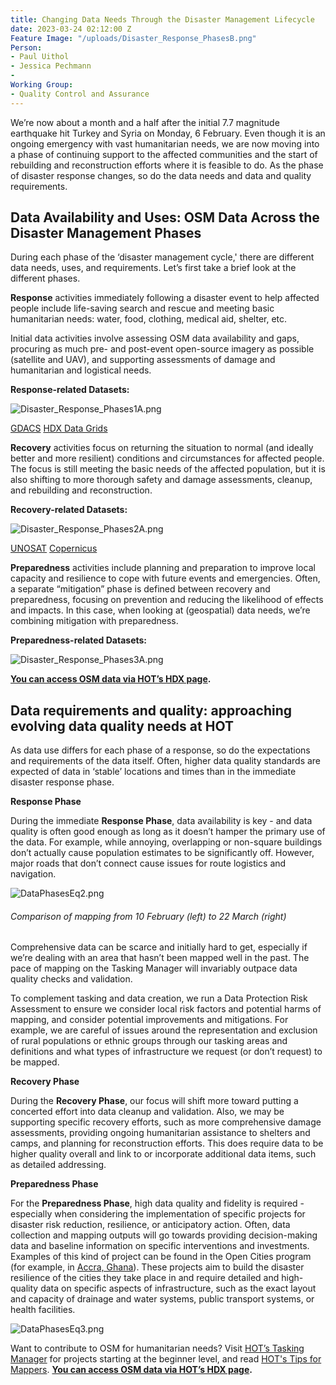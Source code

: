 ```yaml
---
title: Changing Data Needs Through the Disaster Management Lifecycle
date: 2023-03-24 02:12:00 Z
Feature Image: "/uploads/Disaster_Response_PhasesB.png"
Person:
- Paul Uithol
- Jessica Pechmann
- 
Working Group:
- Quality Control and Assurance
---
```


We’re now about a month and a half after the initial 7.7 magnitude earthquake hit Turkey and Syria on Monday, 6 February. Even though it is an ongoing emergency with vast humanitarian needs, we are now moving into a phase of continuing support to the affected communities and the start of rebuilding and reconstruction efforts where it is feasible to do. As the phase of disaster response changes, so do the data needs and data and quality requirements.

## Data Availability and Uses: OSM Data Across the Disaster Management Phases

During each phase of the ‘disaster management cycle,' there are different data needs, uses, and requirements. Let’s first take a brief look at the different phases.

**Response** activities immediately following a disaster event to help affected people include life-saving search and rescue and meeting basic humanitarian needs: water, food, clothing, medical aid, shelter, etc. 

Initial data activities involve assessing OSM data availability and gaps, procuring as much pre- and post-event open-source imagery as possible (satellite and UAV), and supporting assessments of damage and humanitarian and logistical needs.

**Response-related Datasets:**

![Disaster_Response_Phases1A.png](/uploads/Disaster_Response_Phases1A.png)

[GDACS](https://www.gdacs.org/)
[HDX Data Grids ](https://data.humdata.org/dashboards/overview-of-data-grids)

**Recovery** activities focus on returning the situation to normal (and ideally better and more resilient) conditions and circumstances for affected people. The focus is still meeting the basic needs of the affected population, but it is also shifting to more thorough safety and damage assessments, cleanup, and rebuilding and reconstruction.

**Recovery-related Datasets:**

![Disaster_Response_Phases2A.png](/uploads/Disaster_Response_Phases2A.png)

[UNOSAT](https://unosat.org/products/)
[Copernicus](https://emergency.copernicus.eu/mapping/copernicus-emergency-management-service#zoom=3&lat=0.62225&lon=-2.25351&layers=0BT00)

**Preparedness** activities include planning and preparation to improve local capacity and resilience to cope with future events and emergencies. Often, a separate “mitigation” phase is defined between recovery and preparedness, focusing on prevention and reducing the likelihood of effects and impacts. In this case, when looking at (geospatial) data needs, we’re combining mitigation with preparedness.

**Preparedness-related Datasets:**

![Disaster_Response_Phases3A.png](/uploads/Disaster_Response_Phases3A.png)

**[You can access OSM data via HOT’s HDX page](https://data.humdata.org/organization/hot.).** 

## Data requirements and quality: approaching evolving data quality needs at HOT

As data use differs for each phase of a response, so do the expectations and requirements of the data itself. Often, higher data quality standards are expected of data in ‘stable’ locations and times than in the immediate disaster response phase.

**Response Phase**

During the immediate **Response Phase**, data availability is key - and data quality is often good enough as long as it doesn’t hamper the primary use of the data. For example, while annoying, overlapping or non-square buildings don’t actually cause population estimates to be significantly off. However, major roads that don’t connect cause issues for route logistics and navigation. 

![DataPhasesEq2.png](/uploads/DataPhasesEq2.png)
<figcaption align = "left"><h6>Comparison of mapping from 10 February (left) to 22 March (right)</h6></figcaption>

Comprehensive data can be scarce and initially hard to get, especially if we’re dealing with an area that hasn’t been mapped well in the past. The pace of mapping on the Tasking Manager will invariably outpace data quality checks and validation.

To complement tasking and data creation, we run a Data Protection Risk Assessment to ensure we consider local risk factors and potential harms of mapping, and consider potential improvements and mitigations. For example, we are careful of issues around the representation and exclusion of rural populations or ethnic groups through our tasking areas and definitions and what types of infrastructure we request (or don’t request) to be mapped.

**Recovery Phase**

During the **Recovery Phase**, our focus will shift more toward putting a concerted effort into data cleanup and validation. Also, we may be supporting specific recovery efforts, such as more comprehensive damage assessments, providing ongoing humanitarian assistance to shelters and camps, and planning for reconstruction efforts. This does require data to be higher quality overall and link to or incorporate additional data items, such as detailed addressing.

**Preparedness Phase**

For the **Preparedness Phase**, high data quality and fidelity is required - especially when considering the implementation of specific projects for disaster risk reduction, resilience, or anticipatory action. Often, data collection and mapping outputs will go towards providing decision-making data and baseline information on specific interventions and investments. Examples of this kind of project can be found in the Open Cities program (for example, in [Accra, Ghana](https://www.hotosm.org/projects/open-cities-africa-accra-city-project-ghana/)). These projects aim to build the disaster resilience of the cities they take place in and require detailed and high-quality data on specific aspects of infrastructure, such as the exact layout and capacity of drainage and water systems, public transport systems, or health facilities.

![DataPhasesEq3.png](/uploads/DataPhasesEq3.png)

Want to contribute to OSM for humanitarian needs? Visit [HOT’s Tasking Manager](https://tasks.hotosm.org/explore) for projects starting at the beginner level, and read [HOT's Tips for Mappers](https://www.hotosm.org/updates/tips-for-mappers-from-the-hot-data-team/). 
**[You can access OSM data via HOT’s HDX page](https://data.humdata.org/organization/hot.).** 
